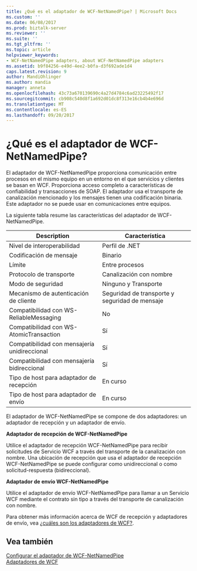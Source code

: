 ```yaml
---
title: ¿Qué es el adaptador de WCF-NetNamedPipe? | Microsoft Docs
ms.custom: ''
ms.date: 06/08/2017
ms.prod: biztalk-server
ms.reviewer: ''
ms.suite: ''
ms.tgt_pltfrm: ''
ms.topic: article
helpviewer_keywords:
- WCF-NetNamedPipe adapters, about WCF-NetNamedPipe adapters
ms.assetid: b9f84256-e49d-4ee2-b0fa-d3f692ade1d4
caps.latest.revision: 9
author: MandiOhlinger
ms.author: mandia
manager: anneta
ms.openlocfilehash: 43c73a670139690c4a27d4784c6ad23225492f17
ms.sourcegitcommit: cb908c540d8f1a692d01dc8f313e16cb4b4e696d
ms.translationtype: MT
ms.contentlocale: es-ES
ms.lasthandoff: 09/20/2017
---
```

# <a name="what-is-the-wcf-netnamedpipe-adapter"></a>¿Qué es el adaptador de WCF-NetNamedPipe?
El adaptador de WCF-NetNamedPipe proporciona comunicación entre procesos en el mismo equipo en un entorno en el que servicios y clientes se basan en WCF. Proporciona acceso completo a características de confiabilidad y transacciones de SOAP. El adaptador usa el transporte de canalización mencionado y los mensajes tienen una codificación binaria. Este adaptador no se puede usar en comunicaciones entre equipos.  
  
 La siguiente tabla resume las características del adaptador de WCF-NetNamedPipe.  
  
|Description|Característica|  
|-----------------|--------------------|  
|Nivel de interoperabilidad|Perfil de .NET|  
|Codificación de mensaje|Binario|  
|Límite|Entre procesos|  
|Protocolo de transporte|Canalización con nombre|  
|Modo de seguridad|Ninguno y Transporte|  
|Mecanismo de autenticación de cliente|Seguridad de transporte y seguridad de mensaje|  
|Compatibilidad con WS-ReliableMessaging|No|  
|Compatibilidad con WS-AtomicTransaction|Sí|  
|Compatibilidad con mensajería unidireccional|Sí|  
|Compatibilidad con mensajería bidireccional|Sí|  
|Tipo de host para adaptador de recepción|En curso|  
|Tipo de host para adaptador de envío|En curso|  
  
 El adaptador de WCF-NetNamedPipe se compone de dos adaptadores: un adaptador de recepción y un adaptador de envío.  
  
 **Adaptador de recepción de WCF-NetNamedPipe**  
  
 Utilice el adaptador de recepción WCF-NetNamedPipe para recibir solicitudes de Servicio WCF a través del transporte de la canalización con nombre. Una ubicación de recepción que usa el adaptador de recepción WCF-NetNamedPipe se puede configurar como unidireccional o como solicitud-respuesta (bidireccional).  
  
 **Adaptador de envío WCF-NetNamedPipe**  
  
 Utilice el adaptador de envío WCF-NetNamedPipe para llamar a un Servicio WCF mediante el contrato sin tipo a través del transporte de canalización con nombre.  
  
 Para obtener más información acerca de WCF de recepción y adaptadores de envío, vea [¿cuáles son los adaptadores de WCF?](../core/what-are-the-wcf-adapters.md).  
  
## <a name="see-also"></a>Vea también  
 [Configurar el adaptador de WCF-NetNamedPipe](../core/configuring-the-wcf-netnamedpipe-adapter.md)   
 [Adaptadores de WCF](../core/wcf-adapters.md)
